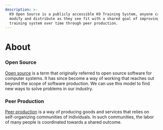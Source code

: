 ```yaml
---
description: >-
  K9 Open Source is a publicly accessible K9 Training System, anyone can see,
  modify and distribute as they see fit with a shared goal of improving the
  training system over time through peer production.
---
```


# About

### Open Source

[Open source](https://en.wikipedia.org/wiki/Open_source) is a term that originally referred to open source software for computer systems. It has since become a way of working that reaches out beyond the scope of software production. We can use this model to find new ways to solve problems in our industry.

### Peer Production

[Peer production](https://en.wikipedia.org/wiki/Peer_production) is a way of producing goods and services that relies on self-organizing communities of individuals. In such communities, the labor of many people is coordinated towards a shared outcome.



